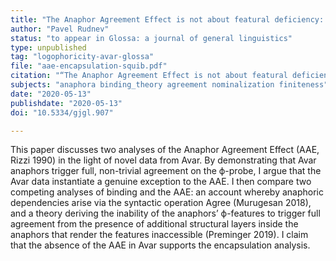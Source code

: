 ```yaml
---
title: "The Anaphor Agreement Effect is not about featural deficiency: Evidence from Avar"
author: "Pavel Rudnev"
status: "to appear in Glossa: a journal of general linguistics"
type: unpublished
tag: "logophoricity-avar-glossa"
file: "aae-encapsulation-squib.pdf"
citation: "“The Anaphor Agreement Effect is not about featural deficiency: Evidence from Avar.” to appear in <em>Glossa: a journal of general linguistics</em>."
subjects: "anaphora binding_theory agreement nominalization finiteness"
date: "2020-05-13"
publishdate: "2020-05-13"
doi: "10.5334/gjgl.907"

---
```


This paper discusses two analyses of the Anaphor Agreement Effect (AAE, Rizzi 1990) in the light of novel data from Avar. By demonstrating that Avar anaphors trigger full, non-trivial agreement on the ϕ-probe, I argue that the Avar data instantiate a genuine exception to the AAE. I then compare two competing analyses of binding and the AAE: an account whereby anaphoric dependencies arise via the syntactic operation Agree (Murugesan 2018), and a theory deriving the inability of the anaphors’ ϕ-features to trigger full agreement from the presence of additional structural layers inside the anaphors that render the features inaccessible (Preminger 2019). I claim that the absence of the AAE in Avar supports the encapsulation analysis.
